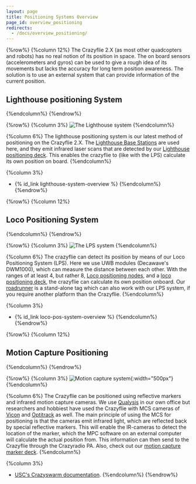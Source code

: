 ```yaml
---
layout: page
title: Positioning Systems Overview
page_id: overview_positioning
redirects:
  - /docs/overview_positioning/
---
```

{%row%}
{%column 12%}
The Crazyflie 2.X (as most other quadcopters and robots) has no real notion of
its position in space. The on board sensors (accelerometers and gyros) can be
used to give a rough idea of its movements but lacks the accuracy for long term
position awareness. The solution is to use an external system that can provide
information of the current position.

## Lighthouse positioning System
{%endcolumn%}
{%endrow%}

{%row%}
{%column 3%}
![The Lighthouse system](/images/documentation/overview/lighthouse.png)
{%endcolumn%}

{%column 6%}
The lighthouse positioning system is our latest method of positioning on the Crazyflie 2.X. The [Lighthouse Base Stations](https://www.vive.com/eu/accessory/base-station2/) are used here, and they emit infrared laser scans that are detected by our [Lighthouse positioning deck](https://store.bitcraze.io/collections/positioning/products/lighthouse-positioning-deck). This enables the crazyflie to (like with the LPS) calculate its own position on board.
{%endcolumn%}

{%column 3%}
* {% id_link lighthouse-system-overview %}
{%endcolumn%}
{%endrow%}



{%row%}
{%column 12%}
## Loco Positioning System
{%endcolumn%}
{%endrow%}

{%row%}
{%column 3%}
![The LPS system](/images/documentation/overview/lpssystem.png)
{%endcolumn%}

{%column 6%}
The crazyflie can detect its position by means of our Loco Positioning System (LPS). Here we use UWB modules (Decawave's DWM1000), which can measure the distance between each other. With the ranges of at least 4, but rather 8, [Loco positioning nodes](https://store.bitcraze.io/collections/positioning/products/loco-positioning-node), and a [loco positioning deck](https://store.bitcraze.io/collections/positioning/products/loco-positioning-deck), the crazyflie can calculate its own position onboard. Our [roadrunner](https://store.bitcraze.io/collections/positioning/products/roadrunner) is a stand-alone tag which can also work with our LPS system, if you require another platform than the Crazyflie.
{%endcolumn%}

{%column 3%}
* {% id_link loco-pos-system-overview %}
{%endcolumn%}
{%endrow%}



{%row%}
{%column 12%}
## Motion Capture Positioning
{%endcolumn%}
{%endrow%}

{%row%}
{%column 3%}
![Motion capture system](/images/documentation/overview/motioncapture.png){:width="500px"}
{%endcolumn%}

{%column 6%}
The Crazyflie can be positioned using reflective markers and infrared motion capture cameras. We use [Qualysis](https://www.qualisys.com/) in our own office but researchers and hobbiest have used the Crazyflie with MCS cameras of [Vicon](https://www.vicon.com/) and [Optitrack](https://optitrack.com/) as well. The main principle of using the MCS for positioning is that the cameras emit infrared light, which are reflected back by special reflective markers. This will enable the IR-cameras to detect the location of the marker, which the MPC software on an external computer will calculate the actual position from. This information can then send to the Crazyflie through the Crazyradio PA. Also, check out our [motion capture marker deck](https://store.bitcraze.io/collections/decks/products/motion-capture-marker-deck).
{%endcolumn%}

{%column 3%}
 - [ USC's Crazyswarm documentation](https://crazyswarm.readthedocs.io/en/latest/).
{%endcolumn%}
{%endrow%}
